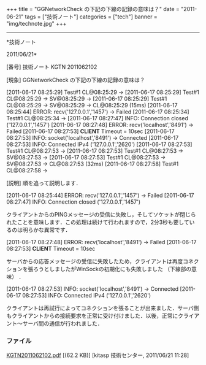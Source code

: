 ﻿+++
title = "GGNetworkCheck の下記の下線の記録の意味は？"
date = "2011-06-21"
tags = ["技術ノート"]
categories = ["tech"]
banner = "img/technote.jpg"
+++

-----------------------------------------------------------------------------------------------------------------------------

*技術ノート

2011/06/21*


[番号]
技術ノート KGTN 2011062102

[現象]
GGNetworkCheck の下記の下線の記録の意味は？

[2011-06-17 08:25:29] Test#1 CL@08:25:29 ->
[2011-06-17 08:25:29] Test#1 CL@08:25:29 -> SV@08:25:29 ->
[2011-06-17 08:25:29] Test#1 CL@08:25:29 -> SV@08:25:29 ->
CL@08:25:29 (15ms)
[2011-06-17 08:25:44] ERROR: recv('127.0.0.1','1457') -> Failed
[2011-06-17 08:25:34] Test#1 CL@08:25:34 ->
[2011-06-17 08:27:47] INFO: Connection closed
('127.0.0.1','1457')
[2011-06-17 08:27:48] ERROR: recv('localhost','8491') -> Failed
[2011-06-17 08:27:53] **CLIENT** Timeout = 10sec
[2011-06-17 08:27:53] INFO: socket('localhost','8491') ->
Connected
[2011-06-17 08:27:53] INFO: Connected IPv4 ('127.0.0.1','2620')
[2011-06-17 08:27:53] Test#1 CL@08:27:53 ->
[2011-06-17 08:27:53] Test#1 CL@08:27:53 -> SV@08:27:53 ->
[2011-06-17 08:27:53] Test#1 CL@08:27:53 -> SV@08:27:53 ->
CL@08:27:53 (32ms)
[2011-06-17 08:27:58] Test#1 CL@08:27:58 ->

[説明]
順を追って説明します．

[2011-06-17 08:25:44] ERROR: recv('127.0.0.1','1457') -> Failed
[2011-06-17 08:27:47] INFO: Connection closed ('127.0.0.1','1457')

クライアントからのPINGメッセージの受信に失敗し，そしてソケットが閉じられたことを意味します．この処理は続けて行われますので，2分3秒も要しているのは明らかな異常です．

[2011-06-17 08:27:48] ERROR: recv('localhost','8491') -> Failed
[2011-06-17 08:27:53] **CLIENT** Timeout = 10sec

サーバからの応答メッセージの受信に失敗したため，クライアントは再度コネクションを張ろうとしましたがWinSockの初期化にも失敗しました
（下線部の意味） ．

[2011-06-17 08:27:53] INFO: socket('localhost','8491') ->
Connected
[2011-06-17 08:27:53] INFO: Connected IPv4 ('127.0.0.1','2620')

クライアントは再試行によってコネクションを張ることが出来ました．サーバ側もクライアントからの接続要求を正常に受け付けました．以後，正常にクライアント〜サーバ間の通信が行われました．


### ファイル

 
 


[KGTN2011062102.pdf](http://techreport.kitasp.net/attachments/download/577/KGTN2011062102.pdf)
 [(62.2 KB)] [kitasp 技術センター, 2011/06/21
11:28]


 


 

